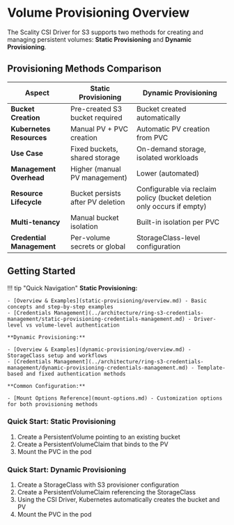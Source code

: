 # Volume Provisioning Overview

The Scality CSI Driver for S3 supports two methods for creating and managing persistent volumes: **Static Provisioning** and **Dynamic Provisioning**.

## Provisioning Methods Comparison

| Aspect | Static Provisioning | Dynamic Provisioning |
|--------|--------------------|--------------------|
| **Bucket Creation** | Pre-created S3 bucket required | Bucket created automatically |
| **Kubernetes Resources** | Manual PV + PVC creation | Automatic PV creation from PVC |
| **Use Case** | Fixed buckets, shared storage | On-demand storage, isolated workloads |
| **Management Overhead** | Higher (manual PV management) | Lower (automated) |
| **Resource Lifecycle** | Bucket persists after PV deletion | Configurable via reclaim policy (bucket deletion only occurs if empty) |
| **Multi-tenancy** | Manual bucket isolation | Built-in isolation per PVC |
| **Credential Management** | Per-volume secrets or global | StorageClass-level configuration |

## Getting Started

<!-- markdownlint-disable MD046 -->
!!! tip "Quick Navigation"
    **Static Provisioning:**

    - [Overview & Examples](static-provisioning/overview.md) - Basic concepts and step-by-step examples
    - [Credentials Management](../architecture/ring-s3-credentials-management/static-provisioning-credentials-management.md) - Driver-level vs volume-level authentication

    **Dynamic Provisioning:**

    - [Overview & Examples](dynamic-provisioning/overview.md) - StorageClass setup and workflows  
    - [Credentials Management](../architecture/ring-s3-credentials-management/dynamic-provisioning-credentials-management.md) - Template-based and fixed authentication methods

    **Common Configuration:**

    - [Mount Options Reference](mount-options.md) - Customization options for both provisioning methods
<!-- markdownlint-enable MD046 -->

### Quick Start: Static Provisioning

1. Create a PersistentVolume pointing to an existing bucket
2. Create a PersistentVolumeClaim that binds to the PV
3. Mount the PVC in the pod

### Quick Start: Dynamic Provisioning

1. Create a StorageClass with S3 provisioner configuration
2. Create a PersistentVolumeClaim referencing the StorageClass
3. Using the CSI Driver, Kubernetes automatically creates the bucket and PV
4. Mount the PVC in the pod
